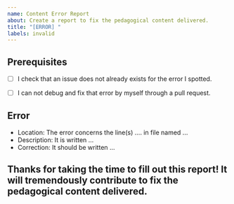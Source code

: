 ```yaml
---
name: Content Error Report
about: Create a report to fix the pedagogical content delivered.
title: "[ERROR] "
labels: invalid
---
```


<!-- This report guides you to declare errors (such as bad links, typos, wrong results,...). 
To avoid any confusion, please fill one report per error. 
You can erase any parts of this template not applicable to your issue. 
You can/should preview your issue before submitting it.-->


## Prerequisites
<!--Follow this checklist before filing any issue. (Put an `x` in all the boxes that apply.)-->
* [ ] I check that an issue does not already exists for the error I spotted.
* [ ] I can not debug and fix that error by myself through a pull request.


## Error

- Location: The error concerns the line(s) .... in file named ...
- Description: It is written ...
- Correction: It should be written ...


## Thanks for taking the time to fill out this report! It will tremendously contribute to fix the pedagogical content delivered.
